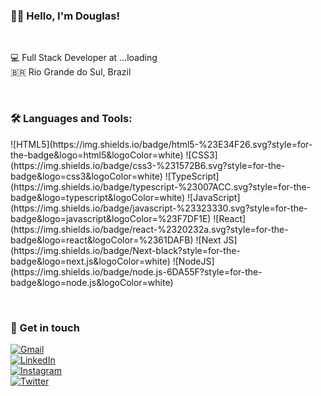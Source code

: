 ### 👋🏻 Hello, I'm Douglas!

<br>

💻  Full Stack Developer at ...loading <br>
🇧🇷  Rio Grande do Sul, Brazil

<br>

### 🛠 Languages and Tools:

<p>
    ![HTML5](https://img.shields.io/badge/html5-%23E34F26.svg?style=for-the-badge&logo=html5&logoColor=white)
    ![CSS3](https://img.shields.io/badge/css3-%231572B6.svg?style=for-the-badge&logo=css3&logoColor=white)
    ![TypeScript](https://img.shields.io/badge/typescript-%23007ACC.svg?style=for-the-badge&logo=typescript&logoColor=white)
    ![JavaScript](https://img.shields.io/badge/javascript-%23323330.svg?style=for-the-badge&logo=javascript&logoColor=%23F7DF1E)
    ![React](https://img.shields.io/badge/react-%2320232a.svg?style=for-the-badge&logo=react&logoColor=%2361DAFB)
  	![Next JS](https://img.shields.io/badge/Next-black?style=for-the-badge&logo=next.js&logoColor=white)
    ![NodeJS](https://img.shields.io/badge/node.js-6DA55F?style=for-the-badge&logo=node.js&logoColor=white)
</p>

<br>

### 📱 Get in touch

[![Gmail](https://img.shields.io/badge/Gmail-D14836?style=for-the-badge&logo=gmail&logoColor=white)](mailto:douglaswdhein@gmail.com)<br>
[![LinkedIn](https://img.shields.io/badge/linkedin-%230077B5.svg?style=for-the-badge&logo=linkedin&logoColor=white)](https://www.linkedin.com/in/douglas-dhein-08359227a/)<br>
[![Instagram](https://img.shields.io/badge/Instagram-%23E4405F.svg?style=for-the-badge&logo=Instagram&logoColor=white)](https://instagram.com/douglasdhein)<br>
[![Twitter](https://img.shields.io/badge/Twitter-%231DA1F2.svg?style=for-the-badge&logo=Twitter&logoColor=white)](https://twitter.com/douglasdhein)









